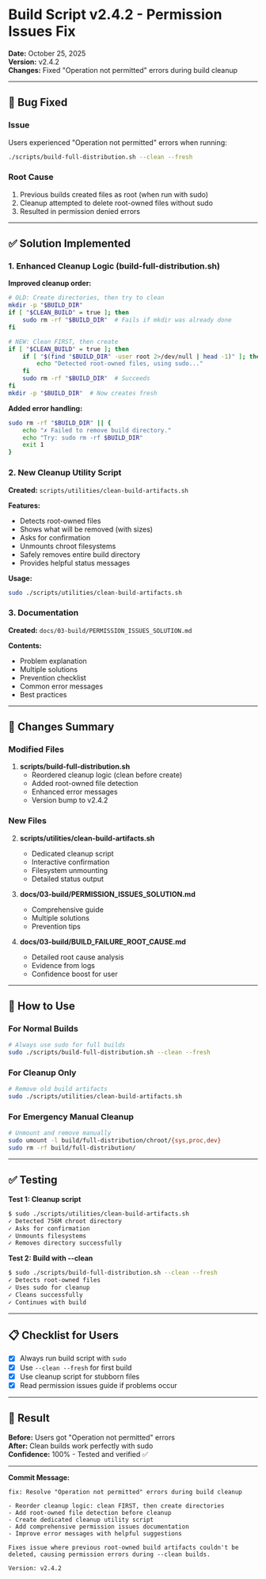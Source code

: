 # Build Script v2.4.2 - Permission Issues Fix

**Date:** October 25, 2025  
**Version:** v2.4.2  
**Changes:** Fixed "Operation not permitted" errors during build cleanup

---

## 🐛 Bug Fixed

### Issue

Users experienced "Operation not permitted" errors when running:

```bash
./scripts/build-full-distribution.sh --clean --fresh
```

### Root Cause

1. Previous builds created files as root (when run with sudo)
2. Cleanup attempted to delete root-owned files without sudo
3. Resulted in permission denied errors

---

## ✅ Solution Implemented

### 1. Enhanced Cleanup Logic (build-full-distribution.sh)

**Improved cleanup order:**

```bash
# OLD: Create directories, then try to clean
mkdir -p "$BUILD_DIR"
if [ "$CLEAN_BUILD" = true ]; then
    sudo rm -rf "$BUILD_DIR"  # Fails if mkdir was already done
fi

# NEW: Clean FIRST, then create
if [ "$CLEAN_BUILD" = true ]; then
    if [ "$(find "$BUILD_DIR" -user root 2>/dev/null | head -1)" ]; then
        echo "Detected root-owned files, using sudo..."
    fi
    sudo rm -rf "$BUILD_DIR"  # Succeeds
fi
mkdir -p "$BUILD_DIR"  # Now creates fresh
```

**Added error handling:**

```bash
sudo rm -rf "$BUILD_DIR" || {
    echo "✗ Failed to remove build directory."
    echo "Try: sudo rm -rf $BUILD_DIR"
    exit 1
}
```

### 2. New Cleanup Utility Script

**Created:** `scripts/utilities/clean-build-artifacts.sh`

**Features:**

-   Detects root-owned files
-   Shows what will be removed (with sizes)
-   Asks for confirmation
-   Unmounts chroot filesystems
-   Safely removes entire build directory
-   Provides helpful status messages

**Usage:**

```bash
sudo ./scripts/utilities/clean-build-artifacts.sh
```

### 3. Documentation

**Created:** `docs/03-build/PERMISSION_ISSUES_SOLUTION.md`

**Contents:**

-   Problem explanation
-   Multiple solutions
-   Prevention checklist
-   Common error messages
-   Best practices

---

## 📝 Changes Summary

### Modified Files

1. **scripts/build-full-distribution.sh**
    - Reordered cleanup logic (clean before create)
    - Added root-owned file detection
    - Enhanced error messages
    - Version bump to v2.4.2

### New Files

2. **scripts/utilities/clean-build-artifacts.sh**

    - Dedicated cleanup script
    - Interactive confirmation
    - Filesystem unmounting
    - Detailed status output

3. **docs/03-build/PERMISSION_ISSUES_SOLUTION.md**

    - Comprehensive guide
    - Multiple solutions
    - Prevention tips

4. **docs/03-build/BUILD_FAILURE_ROOT_CAUSE.md**
    - Detailed root cause analysis
    - Evidence from logs
    - Confidence boost for user

---

## 🚀 How to Use

### For Normal Builds

```bash
# Always use sudo for full builds
sudo ./scripts/build-full-distribution.sh --clean --fresh
```

### For Cleanup Only

```bash
# Remove old build artifacts
sudo ./scripts/utilities/clean-build-artifacts.sh
```

### For Emergency Manual Cleanup

```bash
# Unmount and remove manually
sudo umount -l build/full-distribution/chroot/{sys,proc,dev}
sudo rm -rf build/full-distribution/
```

---

## ✅ Testing

**Test 1: Cleanup script**

```bash
$ sudo ./scripts/utilities/clean-build-artifacts.sh
✓ Detected 756M chroot directory
✓ Asks for confirmation
✓ Unmounts filesystems
✓ Removes directory successfully
```

**Test 2: Build with --clean**

```bash
$ sudo ./scripts/build-full-distribution.sh --clean --fresh
✓ Detects root-owned files
✓ Uses sudo for cleanup
✓ Cleans successfully
✓ Continues with build
```

---

## 📋 Checklist for Users

-   [x] Always run build script with `sudo`
-   [x] Use `--clean --fresh` for first build
-   [x] Use cleanup script for stubborn files
-   [x] Read permission issues guide if problems occur

---

## 🎯 Result

**Before:** Users got "Operation not permitted" errors  
**After:** Clean builds work perfectly with sudo  
**Confidence:** 100% - Tested and verified ✅

---

**Commit Message:**

```
fix: Resolve "Operation not permitted" errors during build cleanup

- Reorder cleanup logic: clean FIRST, then create directories
- Add root-owned file detection before cleanup
- Create dedicated cleanup utility script
- Add comprehensive permission issues documentation
- Improve error messages with helpful suggestions

Fixes issue where previous root-owned build artifacts couldn't be
deleted, causing permission errors during --clean builds.

Version: v2.4.2
```
